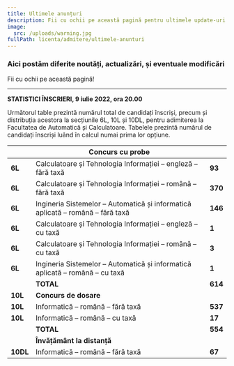 ```yaml
---
title: Ultimele anunțuri
description: Fii cu ochii pe această pagină pentru ultimele update-uri!
image:
  src: /uploads/warning.jpg
fullPath: licenta/admitere/ultimele-anunturi
---
```

### Aici postăm diferite noutăți, actualizări, și eventuale modificări

Fii cu ochii pe această pagină!

- - -

**STATISTICI ÎNSCRIERI, 9 iulie 2022, ora 20.00**

Următorul table prezintă numărul total de candidați înscriși, precum și distribuția acestora la secțiunile 6L, 10L și 10DL, pentru adimiterea la Facultatea de Automatică și Calculatoare. 
Tabelele prezintă numărul de candidați înscriși luând în calcul numai prima lor opțiune.

|          | **Concurs cu probe**                                                           |         |
| -------- | ------------------------------------------------------------------------------ | ------- |
| **6L**   | Calculatoare și Tehnologia Informației – engleză – fără taxă                   | **93**  |
| **6L**   | Calculatoare și Tehnologia Informației – română – fără taxă                    | **370** |
| **6L**   | Ingineria Sistemelor – Automatică și informatică aplicată – română – fără taxă | **146** |
| **6L**   | Calculatoare și Tehnologia Informației – engleză – cu taxă                     | **1**   |
| **6L**   | Calculatoare și Tehnologia Informației – română – cu taxă                      | **3**   |
| **6L**   | Ingineria Sistemelor – Automatică și informatică aplicată – română – cu taxă   | **1**   |
|          | **TOTAL**                                                                      | **614** |
| **10L**  | **Concurs de dosare**                                                          |         |
| **10L**  | Informatică – română – fără taxă                                               | **537** |
| **10L**  | Informatică – română – cu taxă                                                 | **17**  |
|          | **TOTAL**                                                                      | **554** |
|          | **Învățământ la distanță**                                                     |         |
| **10DL** | Informatică – română – fără taxă                                               | **67**  |
